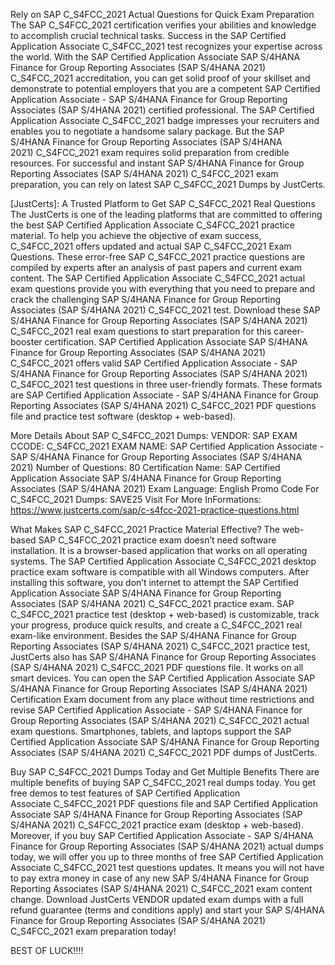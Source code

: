 Rely on SAP C_S4FCC_2021 Actual Questions for Quick Exam Preparation
The SAP C_S4FCC_2021 certification verifies your abilities and knowledge to accomplish crucial technical tasks. Success in the SAP Certified Application Associate C_S4FCC_2021 test recognizes your expertise across the world. With the SAP Certified Application Associate SAP S/4HANA Finance for Group Reporting Associates (SAP S/4HANA 2021) C_S4FCC_2021 accreditation, you can get solid proof of your skillset and demonstrate to potential employers that you are a competent SAP Certified Application Associate - SAP S/4HANA Finance for Group Reporting Associates (SAP S/4HANA 2021) certified professional. The SAP Certified Application Associate C_S4FCC_2021 badge impresses your recruiters and enables you to negotiate a handsome salary package. But the SAP S/4HANA Finance for Group Reporting Associates (SAP S/4HANA 2021) C_S4FCC_2021 exam requires solid preparation from credible resources. For successful and instant SAP S/4HANA Finance for Group Reporting Associates (SAP S/4HANA 2021) C_S4FCC_2021 exam preparation, you can rely on latest SAP C_S4FCC_2021 Dumps by JustCerts.



[JustCerts]: A Trusted Platform to Get SAP C_S4FCC_2021 Real Questions 
The JustCerts is one of the leading platforms that are committed to offering the best SAP Certified Application Associate C_S4FCC_2021 practice material. To help you achieve the objective of exam success, C_S4FCC_2021 offers updated and actual SAP C_S4FCC_2021 Exam Questions. These error-free SAP C_S4FCC_2021 practice questions are compiled by experts after an analysis of past papers and current exam content. The SAP Certified Application Associate C_S4FCC_2021 actual exam questions provide you with everything that you need to prepare and crack the challenging SAP S/4HANA Finance for Group Reporting Associates (SAP S/4HANA 2021) C_S4FCC_2021 test. Download these SAP S/4HANA Finance for Group Reporting Associates (SAP S/4HANA 2021) C_S4FCC_2021 real exam questions to start preparation for this career-booster certification. SAP Certified Application Associate SAP S/4HANA Finance for Group Reporting Associates (SAP S/4HANA 2021) C_S4FCC_2021 offers valid SAP Certified Application Associate - SAP S/4HANA Finance for Group Reporting Associates (SAP S/4HANA 2021) C_S4FCC_2021 test questions in three user-friendly formats. These formats are SAP Certified Application Associate - SAP S/4HANA Finance for Group Reporting Associates (SAP S/4HANA 2021) C_S4FCC_2021 PDF questions file and practice test software (desktop + web-based).

More Details About SAP C_S4FCC_2021 Dumps:
VENDOR: SAP
EXAM CCODE: C_S4FCC_2021
EXAM NAME: SAP Certified Application Associate - SAP S/4HANA Finance for Group Reporting Associates (SAP S/4HANA 2021)
Number of Questions: 80
Certification Name: SAP Certified Application Associate SAP S/4HANA Finance for Group Reporting Associates (SAP S/4HANA 2021)
Exam Language: English
Promo Code For C_S4FCC_2021 Dumps: SAVE25
Visit For More InFormations: https://www.justcerts.com/sap/c-s4fcc-2021-practice-questions.html

What Makes SAP C_S4FCC_2021 Practice Material Effective?
The web-based SAP C_S4FCC_2021 practice exam doesn’t need software installation. It is a browser-based application that works on all operating systems. The SAP Certified Application Associate C_S4FCC_2021 desktop practice exam software is compatible with all Windows computers. After installing this software, you don’t internet to attempt the SAP Certified Application Associate SAP S/4HANA Finance for Group Reporting Associates (SAP S/4HANA 2021) C_S4FCC_2021 practice exam. SAP C_S4FCC_2021 practice test (desktop + web-based) is customizable, track your progress, produce quick results, and create a C_S4FCC_2021 real exam-like environment. Besides the SAP S/4HANA Finance for Group Reporting Associates (SAP S/4HANA 2021) C_S4FCC_2021 practice test, JustCerts also has SAP S/4HANA Finance for Group Reporting Associates (SAP S/4HANA 2021) C_S4FCC_2021 PDF questions file. It works on all smart devices. You can open the SAP Certified Application Associate SAP S/4HANA Finance for Group Reporting Associates (SAP S/4HANA 2021) Certification Exam document from any place without time restrictions and revise SAP Certified Application Associate - SAP S/4HANA Finance for Group Reporting Associates (SAP S/4HANA 2021) C_S4FCC_2021 actual exam questions. Smartphones, tablets, and laptops support the SAP Certified Application Associate SAP S/4HANA Finance for Group Reporting Associates (SAP S/4HANA 2021) C_S4FCC_2021 PDF dumps of JustCerts.



Buy SAP C_S4FCC_2021 Dumps Today and Get Multiple Benefits
There are multiple benefits of buying SAP C_S4FCC_2021 real dumps today. You get free demos to test features of SAP Certified Application Associate C_S4FCC_2021 PDF questions file and SAP Certified Application Associate SAP S/4HANA Finance for Group Reporting Associates (SAP S/4HANA 2021) C_S4FCC_2021 practice exam (desktop + web-based). Moreover, if you buy SAP Certified Application Associate - SAP S/4HANA Finance for Group Reporting Associates (SAP S/4HANA 2021) actual dumps today, we will offer you up to three months of free SAP Certified Application Associate C_S4FCC_2021 test questions updates. It means you will not have to pay extra money in case of any new SAP S/4HANA Finance for Group Reporting Associates (SAP S/4HANA 2021) C_S4FCC_2021 exam content change. Download JustCerts VENDOR updated exam dumps with a full refund guarantee (terms and conditions apply) and start your SAP S/4HANA Finance for Group Reporting Associates (SAP S/4HANA 2021) C_S4FCC_2021 exam preparation today!

BEST OF LUCK!!!!
